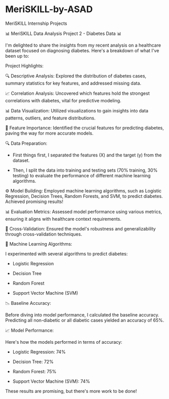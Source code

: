 # MeriSKILL-by-ASAD
MeriSKILL Internship Projects

📊 MeriSKILL Data Analysis Project 2 - Diabetes Data 📊

I'm delighted to share the insights from my recent analysis on a healthcare dataset focused on diagnosing diabetes. Here's a breakdown of what I've been up to:

Project Highlights:

🔍 Descriptive Analysis: Explored the distribution of diabetes cases, summary statistics for key features, and addressed missing data.



📈 Correlation Analysis: Uncovered which features hold the strongest correlations with diabetes, vital for predictive modeling.



📊 Data Visualization: Utilized visualizations to gain insights into data patterns, outliers, and feature distributions.



🧐 Feature Importance: Identified the crucial features for predicting diabetes, paving the way for more accurate models.



🔍 Data Preparation:

- First things first, I separated the features (X) and the target (y) from the dataset.

- Then, I split the data into training and testing sets (70% training, 30% testing) to evaluate the performance of different machine learning algorithms.



⚙️ Model Building: Employed machine learning algorithms, such as Logistic Regression, Decision Trees, Random Forests, and SVM, to predict diabetes. Achieved promising results!



📊 Evaluation Metrics: Assessed model performance using various metrics, ensuring it aligns with healthcare context requirements.



🔄 Cross-Validation: Ensured the model's robustness and generalizability through cross-validation techniques.



🤖 Machine Learning Algorithms:

I experimented with several algorithms to predict diabetes:

- Logistic Regression

- Decision Tree

- Random Forest

- Support Vector Machine (SVM)



📉 Baseline Accuracy:

Before diving into model performance, I calculated the baseline accuracy. Predicting all non-diabetic or all diabetic cases yielded an accuracy of 65%.



📈 Model Performance:

Here's how the models performed in terms of accuracy:

- Logistic Regression: 74%

- Decision Tree: 72%

- Random Forest: 75%

- Support Vector Machine (SVM): 74%



These results are promising, but there's more work to be done!